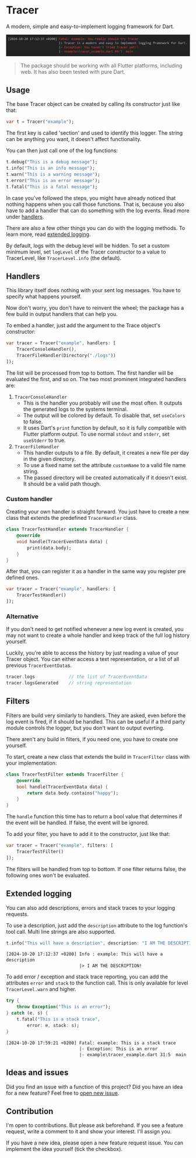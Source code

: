# Tracer

A modern, simple and easy-to-implement logging framework for Dart.

![example usage](https://github.com/JHubi1/tracer/raw/main/assets/img1.png)

> The package should be working with all Flutter platforms, including web. It has also been tested with pure Dart.

## Usage

The base Tracer object can be created by calling its constructor just like that:

```dart
var t = Tracer("example");
```

The first key is called 'section' and used to identify this logger. The string can be anything you want, it doesn't affect functionality.

You can then just call one of the log functions:

```dart
t.debug("This is a debug message");
t.info("This is an info message");
t.warn("This is a warning message");
t.error("This is an error message");
t.fatal("This is a fatal message");
```

In case you've followed the steps, you might have already noticed that nothing happens when you call those functions. That is, because you also have to add a handler that can do something with the log events. Read more under [handlers](#handlers).

There are also a few other things you can do with the logging methods. To learn more, read [extended logging](#extended-logging).

By default, logs with the debug level will be hidden. To set a custom minimum level, set `logLevel` of the Tracer constructor to a value to TracerLevel, like `TracerLevel.info` (the default).

## Handlers

This library itself does nothing with your sent log messages. You have to specify what happens yourself.

Now don't worry, you don't have to reinvent the wheel; the package has a few build in output handlers that can help you.

To embed a handler, just add the argument to the Trace object's constructor:

```dart
var tracer = Tracer("example", handlers: [
    TracerConsoleHandler(),
    TracerFileHandler(Directory("./logs"))
]);
```

The list will be processed from top to bottom. The first handler will be evaluated the first, and so on. The two most prominent integrated handlers are:

1. `TracerConsoleHandler`
   - This is the handler you probably will use the most often. It outputs the generated logs to the systems terminal.
   - The output will be colored by default. To disable that, set `useColors` to false.
   - It uses Dart's `print` function by default, so it is fully compatible with Flutter platform output. To use normal `stdout` and `stderr`, set `useStderr` to true.
2. `TracerFileHandler`
   - This handler outputs to a file. By default, it creates a new file per day in the given directory.
   - To use a fixed name set the attribute `customName` to a valid file name string.
   - The passed directory will be created automatically if it doesn't exist. It should be a valid path though.

### Custom handler

Creating your own handler is straight forward. You just have to create a new class that extends the predefined `TracerHandler` class.

```dart
class TracerTestHandler extends TracerHandler {
    @override
    void handle(TracerEventData data) {
        print(data.body);
    }
}
```

After that, you can register it as a handler in the same way you register pre defined ones.

```dart
var tracer = Tracer("example", handlers: [
    TracerTestHandler()
]);
```

### Alternative

If you don't need to get notified whenever a new log event is created, you may not want to create a whole handler and keep track of the full log history yourself.

Luckily, you're able to access the history by just reading a value of your Tracer object. You can either access a text representation, or a list of all previous `TracerEventData`s.

```dart
tracer.logs             // the list of TracerEventData
tracer.logsGenerated    // string representation
```

## Filters

Filters are build very similarly to handlers. They are asked, even before the log event is fired, if it should be handled. This can be useful if a third party module controls the logger, but you don't want to output everting.

There aren't any build in filters, if you need one, you have to create one yourself.

To start, create a new class that extends the build in `TracerFilter` class with your implementation:

```dart
class TracerTestFilter extends TracerFilter {
    @override
    bool handle(TracerEventData data) {
        return data.body.contains("happy");
    }
}
```

The `handle` function this time has to return a bool value that determines if the event will be handled. If false, the event will be ignored.

To add your filter, you have to add it to the constructor, just like that:

```dart
var tracer = Tracer("example", filters: [
    TracerTestFilter()
]);
```

The filters will be handled from top to bottom. If one filter returns false, the following ones won't be evaluated.

## Extended logging

You can also add descriptions, errors and stack traces to your logging requests.

To use a description, just add the `description` attribute to the log function's tool call. Multi line strings are also supported.

```dart
t.info("This will have a description", description: "I AM THE DESCRIPTION!");
```

```log
[2024-10-20 17:12:37 +0200] Info : example: This will have a description
                            |> I AM THE DESCRIPTION!
```

To add error / exception and stack trace reporting, you can add the attributes `error` and `stack` to the function call. This is only available for level `TracerLevel.warn` and higher.

```dart
try {
    throw Exception("This is an error");
} catch (e, s) {
    t.fatal("This is a stack trace",
        error: e, stack: s);
}
```

```log
[2024-10-20 17:59:21 +0200] Fatal: example: This is a stack trace
                            |- Exception: This is an error
                            |- example\tracer_example.dart 31:5  main
```

## Ideas and issues

Did you find an issue with a function of this project? Did you have an idea for a new feature? Feel free to [open new issue](https://github.com/JHubi1/tracer/issues).

## Contribution

I'm open to contributions. But please ask beforehand. If you see a feature request, write a comment to it and show your interest. I'll assign you.

If you have a new idea, please open a new feature request issue. You can implement the idea yourself (tick the checkbox).
